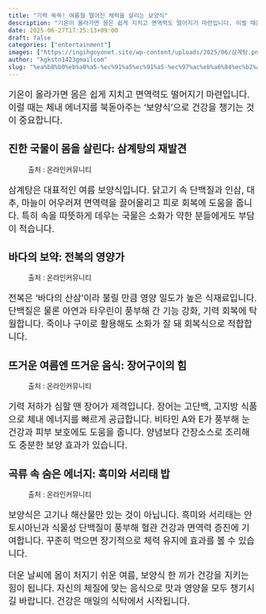 ```yaml
---
title: "기력 쑥쑥! 여름철 떨어진 체력을 살리는 보양식"
description: "기온이 올라가면 몸은 쉽게 지치고 면역력도 떨어지기 마련입니다. 이럴 때는 체내 에너지를 북돋아주는 ‘보양식’으로 건강을 챙기는 것이 중요합니다."
date: 2025-06-27T17:25:13+09:00
draft: false
categories: ["entertainment"]
images: ["https://ingihgoyonet.site/wp-content/uploads/2025/06/삼계탕.png", "https://ingihgoyonet.site/wp-content/uploads/2025/06/pexels-rachel-claire-8112400-683x1024.jpg", "https://ingihgoyonet.site/wp-content/uploads/2025/06/pexels-richard-l-2150581203-32603015-683x1024.jpg", "https://ingihgoyonet.site/wp-content/uploads/2025/06/pexels-viktor-smith-593827-1393382-1-1024x678.jpg"]
author: "kgkstn1423gmailcom"
slug: "%ea%b8%b0%eb%a0%a5-%ec%91%a5%ec%91%a5-%ec%97%ac%eb%a6%84%ec%b2%a0-%eb%96%a8%ec%96%b4%ec%a7%84-%ec%b2%b4%eb%a0%a5%ec%9d%84-%ec%82%b4%eb%a6%ac%eb%8a%94-%eb%b3%b4%ec%96%91%ec%8b%9d"
---
```


<p style="font-size:18px">기온이 올라가면 몸은 쉽게 지치고 면역력도 떨어지기 마련입니다. 이럴 때는 체내 에너지를 북돋아주는 ‘보양식’으로 건강을 챙기는 것이 중요합니다.</p> <h2 >진한 국물이 몸을 살린다: 삼계탕의 재발견</h2> <figure ><img src="https://ingihgoyonet.site/wp-content/uploads/2025/06/삼계탕.png" alt="" style="aspect-ratio:16/9;object-fit:cover"/><figcaption >출처 : 온라인커뮤니티</figcaption></figure> <p style="font-size:18px">삼계탕은 대표적인 여름 보양식입니다. 닭고기 속 단백질과 인삼, 대추, 마늘이 어우러져 면역력을 끌어올리고 피로 회복에 도움을 줍니다. 특히 속을 따뜻하게 데우는 국물은 소화가 약한 분들에게도 부담이 적습니다.</p> <h2 >바다의 보약: 전복의 영양가</h2> <figure ><img src="https://ingihgoyonet.site/wp-content/uploads/2025/06/pexels-rachel-claire-8112400-683x1024.jpg" alt="" style="aspect-ratio:16/9;object-fit:cover"/><figcaption >출처 : 온라인커뮤니티</figcaption></figure> <p style="font-size:18px">전복은 ‘바다의 산삼’이라 불릴 만큼 영양 밀도가 높은 식재료입니다. 단백질은 물론 아연과 타우린이 풍부해 간 기능 강화, 기력 회복에 탁월합니다. 죽이나 구이로 활용해도 소화가 잘 돼 회복식으로 적합합니다.</p> <h2 >뜨거운 여름엔 뜨거운 음식: 장어구이의 힘</h2> <figure ><img src="https://ingihgoyonet.site/wp-content/uploads/2025/06/pexels-richard-l-2150581203-32603015-683x1024.jpg" alt="" style="aspect-ratio:16/9;object-fit:cover"/><figcaption >출처 : 온라인커뮤니티</figcaption></figure> <p style="font-size:18px">기력 저하가 심할 땐 장어가 제격입니다. 장어는 고단백, 고지방 식품으로 체내 에너지를 빠르게 공급합니다. 비타민 A와 E가 풍부해 눈 건강과 피부 보호에도 도움을 줍니다. 양념보다 간장소스로 조리해도 충분한 보양 효과가 있습니다.</p> <h2 >곡류 속 숨은 에너지: 흑미와 서리태 밥</h2> <figure ><img src="https://ingihgoyonet.site/wp-content/uploads/2025/06/pexels-viktor-smith-593827-1393382-1-1024x678.jpg" alt="" style="aspect-ratio:16/9;object-fit:cover"/><figcaption >출처 : 온라인커뮤니티</figcaption></figure> <p style="font-size:18px">보양식은 고기나 해산물만 있는 것이 아닙니다. 흑미와 서리태는 안토시아닌과 식물성 단백질이 풍부해 혈관 건강과 면역력 증진에 기여합니다. 꾸준히 먹으면 장기적으로 체력 유지에 효과를 볼 수 있습니다.</p> <p style="font-size:18px">더운 날씨에 몸이 처지기 쉬운 여름, 보양식 한 끼가 건강을 지키는 힘이 됩니다. 자신의 체질에 맞는 음식으로 맛과 영양을 모두 챙기시길 바랍니다. 건강은 매일의 식탁에서 시작됩니다.</p>